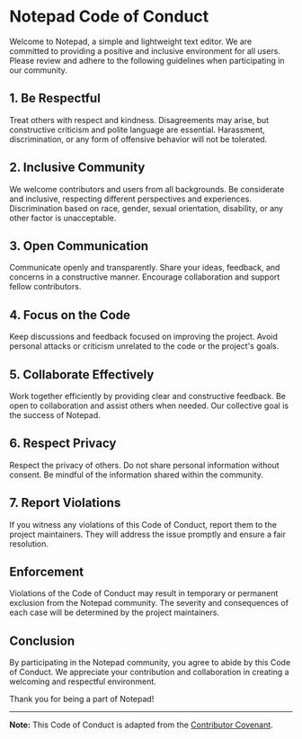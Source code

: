 # Notepad Code of Conduct

Welcome to Notepad, a simple and lightweight text editor. We are committed to providing a positive and inclusive environment for all users. Please review and adhere to the following guidelines when participating in our community.

## 1. Be Respectful

Treat others with respect and kindness. Disagreements may arise, but constructive criticism and polite language are essential. Harassment, discrimination, or any form of offensive behavior will not be tolerated.

## 2. Inclusive Community

We welcome contributors and users from all backgrounds. Be considerate and inclusive, respecting different perspectives and experiences. Discrimination based on race, gender, sexual orientation, disability, or any other factor is unacceptable.

## 3. Open Communication

Communicate openly and transparently. Share your ideas, feedback, and concerns in a constructive manner. Encourage collaboration and support fellow contributors.

## 4. Focus on the Code

Keep discussions and feedback focused on improving the project. Avoid personal attacks or criticism unrelated to the code or the project's goals.

## 5. Collaborate Effectively

Work together efficiently by providing clear and constructive feedback. Be open to collaboration and assist others when needed. Our collective goal is the success of Notepad.

## 6. Respect Privacy

Respect the privacy of others. Do not share personal information without consent. Be mindful of the information shared within the community.

## 7. Report Violations

If you witness any violations of this Code of Conduct, report them to the project maintainers. They will address the issue promptly and ensure a fair resolution.

## Enforcement

Violations of the Code of Conduct may result in temporary or permanent exclusion from the Notepad community. The severity and consequences of each case will be determined by the project maintainers.

## Conclusion

By participating in the Notepad community, you agree to abide by this Code of Conduct. We appreciate your contribution and collaboration in creating a welcoming and respectful environment.

Thank you for being a part of Notepad!

---

**Note:** This Code of Conduct is adapted from the [Contributor Covenant](https://www.contributor-covenant.org/version/2/0/code_of_conduct.html).
